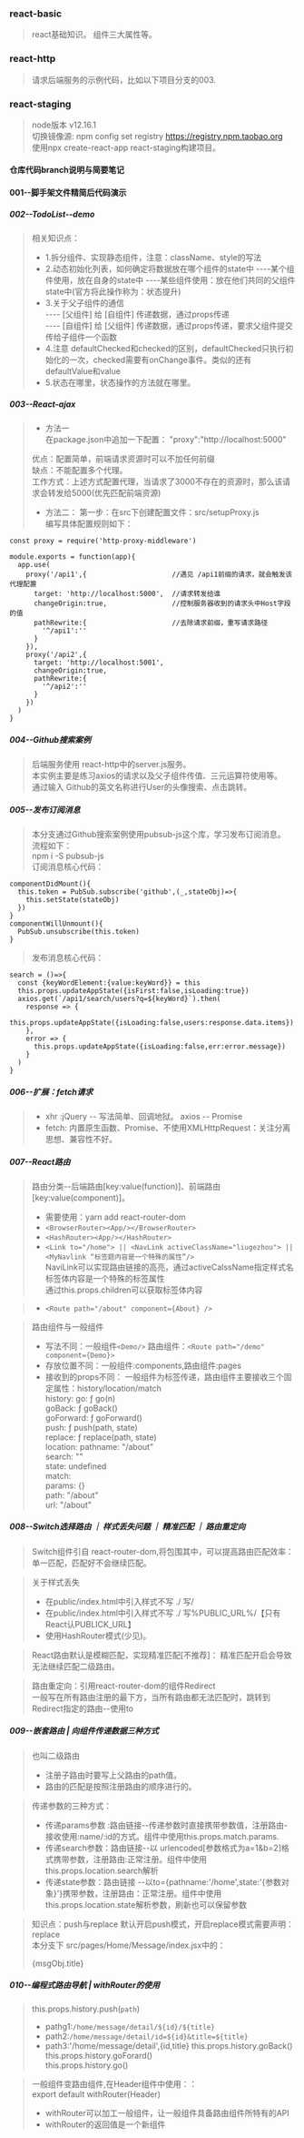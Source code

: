### react-basic
> react基础知识。 
> 组件三大属性等。

### react-http
> 请求后端服务的示例代码，比如以下项目分支的003.
### react-staging
> node版本 v12.16.1   
> 切换镜像源: npm config set registry https://registry.npm.taobao.org   
> 使用npx create-react-app react-staging构建项目。  

#### 仓库代码branch说明与简要笔记
#### 001--脚手架文件精简后代码演示    

##### 002--TodoList--demo
> 相关知识点：  
> + 1.拆分组件、实现静态组件，注意：className、style的写法  
> + 2.动态初始化列表，如何确定将数据放在哪个组件的state中 
>      ----某个组件使用，放在自身的state中 
>      ----某些组件使用：放在他们共同的父组件state中(官方将此操作称为：状态提升)  
> + 3.关于父子组件的通信  
>     ---- [父组件] 给 [自组件] 传递数据，通过props传递   
>     ---- [自组件] 给 [父组件] 传递数据，通过props传递，要求父组件提交传给子组件一个函数 
> + 4.注意 defaultChecked和checked的区别，defaultChecked只执行初始化的一次，checked需要有onChange事件。类似的还有defaultValue和value 
> + 5.状态在哪里，状态操作的方法就在哪里。

##### 003--React-ajax  
> + 方法一  
> 在package.json中追加一下配置： "proxy":"http://localhost:5000"     
> 
> 优点：配置简单，前端请求资源时可以不加任何前缀  
> 缺点：不能配置多个代理。  
> 工作方式：上述方式配置代理，当请求了3000不存在的资源时，那么该请求会转发给5000(优先匹配前端资源)
>
> + 方法二：
> 第一步：在src下创建配置文件：src/setupProxy.js  
> 编写具体配置规则如下：  
```
const proxy = require('http-proxy-middleware')

module.exports = function(app){
  app.use(
    proxy('/api1',{                     //遇见 /api1前缀的请求，就会触发该代理配置
      target: 'http://localhost:5000',  //请求转发给谁
      changeOrigin:true,                //控制服务器收到的请求头中Host字段的值
      pathRewrite:{                     //去除请求前缀，重写请求路径
        '^/api1':''
      }
    }),
    proxy('/api2',{
      target: 'http://localhost:5001',
      changeOrigin:true,
      pathRewrite:{
        '^/api2':''
      }
    })
  )
}
```

##### 004--Github搜索案例
> 后端服务使用 react-http中的server.js服务。  
> 本实例主要是练习axios的请求以及父子组件传值、三元运算符使用等。   
> 通过输入 Github的英文名称进行User的头像搜索、点击跳转。 

##### 005--发布订阅消息   
> 本分支通过Github搜索案例使用pubsub-js这个库，学习发布订阅消息。   
> 流程如下：    
> npm i -S pubsub-js    
> 订阅消息核心代码：  
```
componentDidMount(){
  this.token = PubSub.subscribe('github',(_,stateObj)=>{
    this.setState(stateObj)
  })
}
componentWillUnmount(){
  PubSub.unsubscribe(this.token)
}
```
> 发布消息核心代码：    
```
search = ()=>{
  const {keyWordElement:{value:keyWord}} = this
  this.props.updateAppState({isFirst:false,isLoading:true})
  axios.get(`/api1/search/users?q=${keyWord}`).then(
    response => {
      this.props.updateAppState({isLoading:false,users:response.data.items})
    },
    error => {
      this.props.updateAppState({isLoading:false,err:error.message})
    }
  )
}
```

##### 006--扩展：fetch请求
> + xhr :jQuery -- 写法简单、回调地狱。 axios -- Promise    
> + fetch: 内置原生函数、Promise、不使用XMLHttpRequest：关注分离思想、兼容性不好。

##### 007--React路由
> 路由分类--后端路由[key:value(function)]、前端路由[key:value(component)]。  
> + 需要使用：yarn add react-router-dom   
> + `<BrowserRouter><App/></BrowserRouter>`   
> + `<HashRouter><App/></HashRouter>`   
> + `<Link to="/home"> || <NavLink activeClassName="liugezhou"> || <MyNavlink “标签题内容是一个特殊的属性”/>`   
> NaviLink可以实现路由链接的高亮，通过activeCalssName指定样式名   
> 标签体内容是一个特殊的标签属性  
> 通过this.props.children可以获取标签体内容

> + `<Route path="/about" component={About} />`

> 路由组件与一般组件  
> + 写法不同：一般组件`<Demo/>`  路由组件：`<Route path="/demo" component={Demo}>`  
> + 存放位置不同：一般组件:components,路由组件:pages  
> + 接收到的props不同： 一般组件为标签传递，路由组件主要接收三个固定属性：history/location/match  
>  history:
>   go: ƒ go(n)   
>   goBack: ƒ goBack()  
>   goForward: ƒ goForward()  
>   push: ƒ push(path, state)  
>   replace: ƒ replace(path, state)  
> location: 
>   pathname: "/about"  
>   search: ""  
>   state: undefined  
> match:  
>   params: {}  
>   path: "/about"  
>   url: "/about" 

##### 008--Switch选择路由 ｜ 样式丢失问题 ｜ 精准匹配 ｜ 路由重定向
> Switch组件引自 react-router-dom,将<Route>包围其中，可以提高路由匹配效率：单一匹配，匹配好不会继续匹配。   

> 关于样式丢失
> + 在public/index.html中引入样式不写 ./  写/  
> + 在public/index.html中引入样式不写 ./  写%PUBLIC_URL%/【只有React认PUBLICK_URL】   
> + 使用HashRouter模式(少见)。

> React路由默认是模糊匹配，实现精准匹配[不推荐]：<Route exect/>
> 精准匹配开启会导致无法继续匹配二级路由。

> 路由重定向：引用react-router-dom的组件Redirect  
> 一般写在所有路由注册的最下方，当所有路由都无法匹配时，跳转到Redirect指定的路由--使用to

##### 009--嵌套路由 | 向组件传递数据三种方式
> 也叫二级路由  
> + 注册子路由时要写上父路由的path值。  
> + 路由的匹配是按照注册路由的顺序进行的。  

> 传递参数的三种方式：  
> + 传递params参数 :路由链接--传递参数时直接携带参数值，注册路由-接收使用:name/:id的方式。组件中使用this.props.match.params.   
> + 传递search参数：路由链接--以 urlencoded[参数格式为a=1&b=2]格式携带参数，注册路由:正常注册。组件中使用this.props.location.search解析   
> + 传递state参数：路由链接 --以to={pathname:'/home',state:'{参数对象}'}携带参数，注册路由：正常注册。组件中使用this.props.location.state解析参数，刷新也可以保留参数   

> 知识点：push与replace 
> 默认开启push模式，开启replace模式需要声明：replace  
> 本分支下 src/pages/Home/Message/index.jsx中的： 
> <Link replace to={{pathname:'/home/message/detail',state:{id:msgObj.id,title:msgObj.title}}}>{msgObj.title}</Link>

##### 010--编程式路由导航 | withRouter的使用
>  this.props.history.push(`path`)  
> + pathg1:`/home/message/detail/${id}/${title}`  
> + path2:`/home/message/detail/id=${id}&title=${title}`  
> + path3:'/home/message/detail',{id,title} 
>  this.props.history.goBack()  
>  this.props.history.goForard()  
>  this.props.history.go()

> 一般组件变路由组件,在Header组件中使用：：  
> export default withRouter(Header)   
> + withRouter可以加工一般组件，让一般组件具备路由组件所特有的API
> + withRouter的返回值是一个新组件